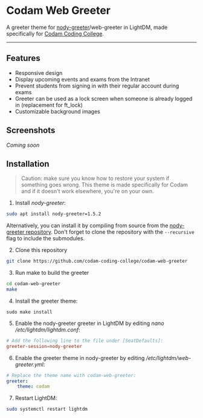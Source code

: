 # Codam Web Greeter
A greeter theme for [nody-greeter](https://github.com/JezerM/nody-greeter)/web-greeter in LightDM, made specifically for [Codam Coding College](https://codam.nl/en).

---

## Features

- Responsive design
- Display upcoming events and exams from the Intranet
- Prevent students from signing in with their regular account during exams
- Greeter can be used as a lock screen when someone is already logged in (replacement for ft_lock)
- Customizable background images

## Screenshots

*Coming soon*


## Installation

> Caution: make sure you know how to restore your system if something goes wrong. This theme is made specifically for Codam and if it doesn't work elsewhere, you're on your own.

1. Install *nody-greeter*:
```bash
sudo apt install nody-greeter=1.5.2
```
Alternatively, you can install it by compiling from source from the [nody-greeter repository](https://github.com/codam-coding-college/nody-greeter). Don't forget to clone the repository with the `--recursive` flag to include the submodules.

2. Clone this repository
```bash
git clone https://github.com/codam-coding-college/codam-web-greeter
```

3. Run make to build the greeter
```bash
cd codam-web-greeter
make
```

4. Install the greeter theme:
```
sudo make install
```

5. Enable the nody-greeter greeter in LightDM by editing *nano /etc/lightdm/lightdm.conf*:
```conf
# Add the following line to the file under [SeatDefaults]:
greeter-session=nody-greeter
```

6. Enable the greeter theme in nody-greeter by editing */etc/lightdm/web-greeter.yml*:
```yml
# Replace the theme name with codam-web-greeter:
greeter:
    theme: codam
```

7. Restart LightDM:
```bash
sudo systemctl restart lightdm
```
